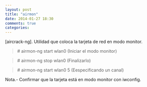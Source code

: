 ```yaml
---
layout: post
title: "airmon"
date: 2014-01-27 18:30
comments: true
categories: 
---
```

[aircrack-ng]. Utilidad que coloca la tarjeta de red en modo monitor.

>\# airmon-ng start wlan0 (Iniciar el modo monitor)

>\# airmon-ng stop wlan0 (Finalizarlo)

>\# airmon-ng start wlan0 5 (Eespecificando un canal)

Nota.- Confirmar que la tarjeta está en modo monitor con iwconfig. 

